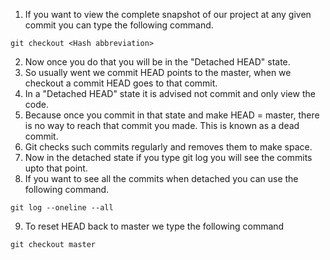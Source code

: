1. If you want to view the complete snapshot of our project at any given commit you can type the following command.
``` shell
git checkout <Hash abbreviation>
```
2. Now once you do that you will be in the "Detached HEAD" state.
3. So usually went we commit HEAD points to the master, when we checkout a commit HEAD goes to that commit.
4. In a "Detached HEAD" state it is advised not commit and only view the code.
5. Because once you commit in that state and make HEAD = master, there is no way to reach that commit you made. This is known as a dead commit.
6. Git checks such commits regularly and removes them to make space.
7. Now in the detached state if you type git log you will see the commits upto that point.
8. If you want to see all the commits when detached you can use the following command.
``` shell
git log --oneline --all
```
9. To reset HEAD back to master we type the following command
``` shell
git checkout master
```
